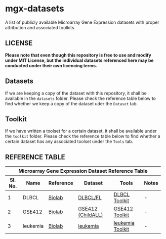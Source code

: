 # mgx-datasets
A list of publicly available Microarray Gene Expression datasets with proper attribution and associated toolkits.

## LICENSE
**Please note that even though this repository is free to use and modify under MIT License, but the individual datasets referenced here may be conducted under their own licencing terms.**

## Datasets
If we are keeping a copy of the dataset with this repository, it shall be available in the `datasets` folder. Please check the reference table below to find whether we keep a copy of the dataset uder the `Dataset` tab.

## Toolkit
If we have written a toolset for a certain dataset, it shall be available under the `toolkit` folder. Please check the reference table below to find whether a certain dataset has any associated toolset under the `Tools` tab.

## REFERENCE TABLE

<table>
	<thead>
		<tr>
			<th colspan="6">Microarray Gene Expression Dataset Reference Table</th>
		</tr>
		<tr>
			<th>Sl. No.</th>
			<th>Name</th>
			<th>Reference</th>
			<th>Dataset</th>
			<th>Tools</th>
			<th>Notes</th>
		</tr>
	</thead>
	<tbody>
		<tr>
			<td>1</td>
			<td>DLBCL</td>
			<td><a href="https://file.biolab.si/biolab/supp/bi-cancer/projections/info/DLBCL.html" target="_blank">Biolab</a></td>
			<td><a href="https://github.com/kalyaniuniversity/mgx-datasets/tree/master/datasets/DLBCL" target="_blank">DLBCL/FL</a></td>
			<td><a href="https://github.com/kalyaniuniversity/mgx-datasets/tree/master/toolkit/DLBCL" target="_blank">DLBCL Toolkit</a></td>
			<td>-</td>
		</tr>
		<tr>
			<td>2</td>
			<td>GSE412</td>
			<td><a href="https://file.biolab.si/biolab/supp/bi-cancer/projections/info/ALLGSE412_pred_poTh.html" target="_blank">Biolab</a></td>
			<td><a href="https://github.com/kalyaniuniversity/mgx-datasets/tree/master/datasets/GSE412" target="_blank">GSE412 (ChildALL)</a></td>
			<td><a href="https://github.com/kalyaniuniversity/mgx-datasets/tree/master/toolkit/GSE412" target="_blank">GSE412 Toolkit</a></td>
			<td>-</td>
		</tr>
		<tr>
			<td>3</td>
			<td>leukemia</td>
			<td><a href="https://file.biolab.si/biolab/supp/bi-cancer/projections/info/leukemia.html" target="_blank">Biolab</a></td>
			<td><a href="https://github.com/kalyaniuniversity/mgx-datasets/tree/master/datasets/leukemia" target="_blank">leukemia</a></td>
			<td><a href="https://github.com/kalyaniuniversity/mgx-datasets/tree/master/toolkit/leukemia" target="_blank">leukemia Toolkit</a></td>
			<td>-</td>
		</tr>
	</tbody>
</table>